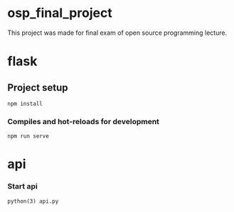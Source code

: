 # osp_final_project

This project was made for final exam of open source programming lecture.


# flask

## Project setup
```
npm install
```

### Compiles and hot-reloads for development
```
npm run serve
```

# api

### Start api
```
python(3) api.py
```

